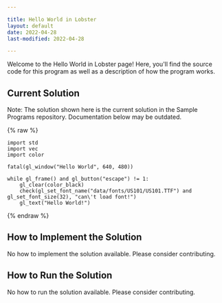 ```yaml
---

title: Hello World in Lobster
layout: default
date: 2022-04-28
last-modified: 2022-04-28

---
```


Welcome to the Hello World in Lobster page! Here, you'll find the source code for this program as well as a description of how the program works.

## Current Solution

Note: The solution shown here is the current solution in the Sample Programs repository. Documentation below may be outdated.

{% raw %}

```Lobster
import std
import vec
import color

fatal(gl_window("Hello World", 640, 480))

while gl_frame() and gl_button("escape") != 1:
    gl_clear(color_black)
    check(gl_set_font_name("data/fonts/US101/US101.TTF") and gl_set_font_size(32), "can\'t load font!")
    gl_text("Hello World!")
```

{% endraw %}

## How to Implement the Solution

No how to implement the solution available. Please consider contributing.

## How to Run the Solution

No how to run the solution available. Please consider contributing.